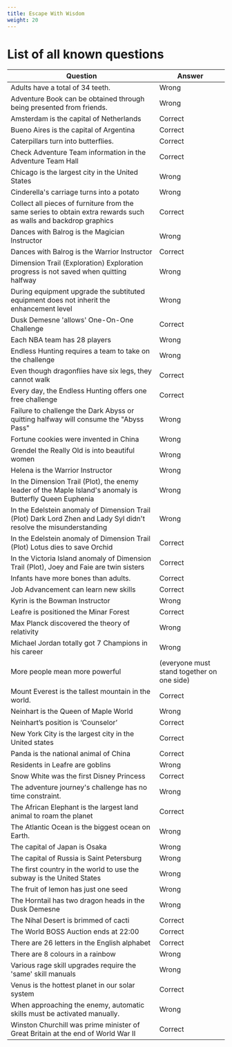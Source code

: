 ```yaml
---
title: Escape With Wisdom
weight: 20
---
```


# List of all known questions

| Question                                                                                                           | Answer                                     |
| ------------------------------------------------------------------------------------------------------------------ | ------------------------------------------ |
| Adults have a total of 34 teeth.                                                                                   | Wrong                                      |
| Adventure Book can be obtained through being presented from friends.                                               | Wrong                                      |
| Amsterdam is the capital of Netherlands                                                                            | Correct                                    |
| Bueno Aires is the capital of Argentina                                                                            | Correct                                    |
| Caterpillars turn into butterflies.                                                                                | Correct                                    |
| Check Adventure Team information in the Adventure Team Hall                                                        | Correct                                    |
| Chicago is the largest city in the United States                                                                   | Wrong                                      |
| Cinderella's carriage turns into a potato                                                                          | Wrong                                      |
| Collect all pieces of furniture from the same series to obtain extra rewards such as walls and backdrop graphics   | Correct                                    |
| Dances with Balrog is the Magician Instructor                                                                      | Wrong                                      |
| Dances with Balrog is the Warrior Instructor                                                                       | Correct                                    |
| Dimension Trail (Exploration) Exploration progress is not saved when quitting halfway                              | Wrong                                      |
| During equipment upgrade the subtituted equipment does not inherit the enhancement level                           | Wrong                                      |
| Dusk Demesne 'allows' One-On-One Challenge                                                                         | Correct                                    |
| Each NBA team has 28 players                                                                                       | Wrong                                      |
| Endless Hunting requires a team to take on the challenge                                                           | Wrong                                      |
| Even though dragonflies have six legs, they cannot walk                                                            | Correct                                    |
| Every day, the Endless Hunting offers one free challenge                                                           | Correct                                    |
| Failure to challenge the Dark Abyss or quitting halfway will consume the "Abyss Pass"                              | Wrong                                      |
| Fortune cookies were invented in China                                                                             | Wrong                                      |
| Grendel the Really Old is into beautiful women                                                                     | Wrong                                      |
| Helena is the Warrior Instructor                                                                                   | Wrong                                      |
| In the Dimension Trail (Plot), the enemy leader of the Maple Island's anomaly is Butterfly Queen Euphenia          | Wrong                                      |
| In the Edelstein anomaly of Dimension Trail (Plot) Dark Lord Zhen and Lady Syl didn't resolve the misunderstanding | Wrong                                      |
| In the Edelstein anomaly of Dimension Trail (Plot) Lotus dies to save Orchid                                       | Correct                                    |
| In the Victoria Island anomaly of Dimension Trail (Plot), Joey and Faie are twin sisters                           | Correct                                    |
| Infants have more bones than adults.                                                                               | Correct                                    |
| Job Advancement can learn new skills                                                                               | Correct                                    |
| Kyrin is the Bowman Instructor                                                                                     | Wrong                                      |
| Leafre is positioned the Minar Forest                                                                              | Correct                                    |
| Max Planck discovered the theory of relativity                                                                     | Wrong                                      |
| Michael Jordan totally got 7 Champions in his career                                                               | Wrong                                      |
| More people mean more powerful                                                                                     | (everyone must stand together on one side) |
| Mount Everest is the tallest mountain in the world.                                                                | Correct                                    |
| Neinhart is the Queen of Maple World                                                                               | Wrong                                      |
| Neinhart’s position is ‘Counselor’                                                                                 | Correct                                    |
| New York City is the largest city in the United states                                                             | Correct                                    |
| Panda is the national animal of China                                                                              | Correct                                    |
| Residents in Leafre are goblins                                                                                    | Wrong                                      |
| Snow White was the first Disney Princess                                                                           | Correct                                    |
| The adventure journey's challenge has no time constraint.                                                          | Wrong                                      |
| The African Elephant is the largest land animal to roam the planet                                                 | Correct                                    |
| The Atlantic Ocean is the biggest ocean on Earth.                                                                  | Wrong                                      |
| The capital of Japan is Osaka                                                                                      | Wrong                                      |
| The capital of Russia is Saint Petersburg                                                                          | Wrong                                      |
| The first country in the world to use the subway is the United States                                              | Wrong                                      |
| The fruit of lemon has just one seed                                                                               | Wrong                                      |
| The Horntail has two dragon heads in the Dusk Demesne                                                              | Wrong                                      |
| The Nihal Desert is brimmed of cacti                                                                               | Correct                                    |
| The World BOSS Auction ends at 22:00                                                                               | Correct                                    |
| There are 26 letters in the English alphabet                                                                       | Correct                                    |
| There are 8 colours in a rainbow                                                                                   | Wrong                                      |
| Various rage skill upgrades require the 'same' skill manuals                                                       | Wrong                                      |
| Venus is the hottest planet in our solar system                                                                    | Correct                                    |
| When approaching the enemy, automatic skills must be activated manually.                                           | Wrong                                      |
| Winston Churchill was prime minister of Great Britain at the end of World War II                                   | Correct                                    |
